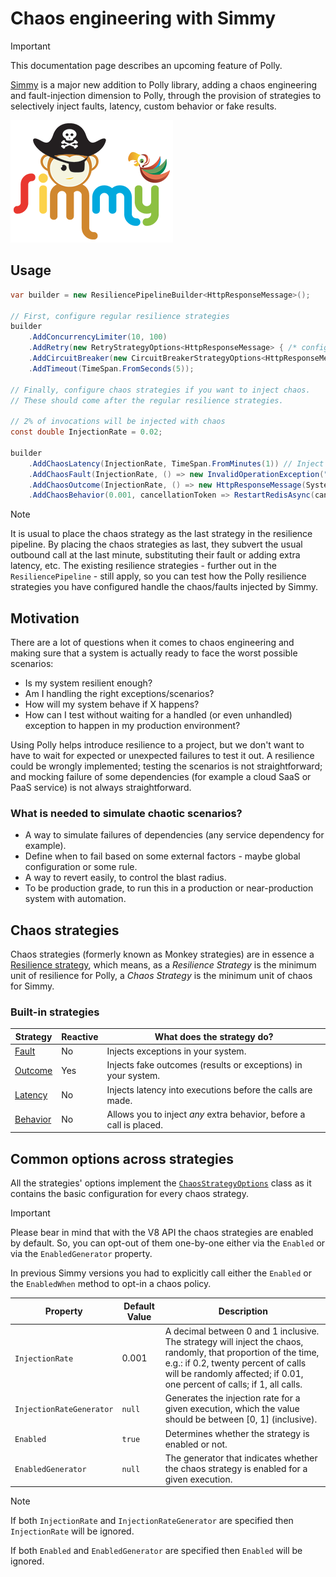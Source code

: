 # Chaos engineering with Simmy

> [!IMPORTANT]
> This documentation page describes an upcoming feature of Polly.

[Simmy][simmy] is a major new addition to Polly library, adding a chaos engineering and fault-injection dimension to Polly, through the provision of strategies to selectively inject faults, latency, custom behavior or fake results.

![Simmy](../media/simmy-logo.png)

## Usage

<!-- snippet: chaos-usage -->
```cs
var builder = new ResiliencePipelineBuilder<HttpResponseMessage>();

// First, configure regular resilience strategies
builder
    .AddConcurrencyLimiter(10, 100)
    .AddRetry(new RetryStrategyOptions<HttpResponseMessage> { /* configure options */ })
    .AddCircuitBreaker(new CircuitBreakerStrategyOptions<HttpResponseMessage> { /* configure options */ })
    .AddTimeout(TimeSpan.FromSeconds(5));

// Finally, configure chaos strategies if you want to inject chaos.
// These should come after the regular resilience strategies.

// 2% of invocations will be injected with chaos
const double InjectionRate = 0.02;

builder
    .AddChaosLatency(InjectionRate, TimeSpan.FromMinutes(1)) // Inject a chaos latency to executions
    .AddChaosFault(InjectionRate, () => new InvalidOperationException("Injected by chaos strategy!")) // Inject a chaos fault to executions
    .AddChaosOutcome(InjectionRate, () => new HttpResponseMessage(System.Net.HttpStatusCode.InternalServerError)) // Inject a chaos outcome to executions
    .AddChaosBehavior(0.001, cancellationToken => RestartRedisAsync(cancellationToken)); // Inject a chaos behavior to executions
```
<!-- endSnippet -->

> [!NOTE]
> It is usual to place the chaos strategy as the last strategy in the resilience pipeline. By placing the chaos strategies as last, they subvert the usual outbound call at the last minute, substituting their fault or adding extra latency, etc. The existing resilience strategies - further out in the `ResiliencePipeline` - still apply, so you can test how the Polly resilience strategies you have configured handle the chaos/faults injected by Simmy.

## Motivation

There are a lot of questions when it comes to chaos engineering and making sure that a system is actually ready to face the worst possible scenarios:

* Is my system resilient enough?
* Am I handling the right exceptions/scenarios?
* How will my system behave if X happens?
* How can I test without waiting for a handled (or even unhandled) exception to happen in my production environment?

Using Polly helps introduce resilience to a project, but we don't want to have to wait for expected or unexpected failures to test it out. A resilience could be wrongly implemented; testing the scenarios is not straightforward; and mocking failure of some dependencies (for example a cloud SaaS or PaaS service) is not always straightforward.

### What is needed to simulate chaotic scenarios?

* A way to simulate failures of dependencies (any service dependency for example).
* Define when to fail based on some external factors - maybe global configuration or some rule.
* A way to revert easily, to control the blast radius.
* To be production grade, to run this in a production or near-production system with automation.

## Chaos strategies

Chaos strategies (formerly known as Monkey strategies) are in essence a [Resilience strategy](../strategies/index.md#built-in-strategies), which means, as a *Resilience Strategy* is the minimum unit of resilience for Polly, a *Chaos Strategy* is the minimum unit of chaos for Simmy.

### Built-in strategies

| Strategy                | Reactive | What does the strategy do?                                           |
|-------------------------|----------|----------------------------------------------------------------------|
| [Fault](fault.md)       | No       | Injects exceptions in your system.                                   |
| [Outcome](outcome.md)   | Yes      | Injects fake outcomes (results or exceptions) in your system.        |
| [Latency](latency.md)   | No       | Injects latency into executions before the calls are made.           |
| [Behavior](behavior.md) | No       | Allows you to inject *any* extra behavior, before a call is placed.  |

## Common options across strategies

All the strategies' options implement the [`ChaosStrategyOptions`](xref:Polly.Simmy.ChaosStrategyOptions) class as it contains the basic configuration for every chaos strategy.

> [!IMPORTANT]
> Please bear in mind that with the V8 API the chaos strategies are enabled by default. So, you can opt-out of them one-by-one either via the `Enabled` or via the `EnabledGenerator` property.
>
> In previous Simmy versions you had to explicitly call either the `Enabled` or the `EnabledWhen` method to opt-in a chaos policy.

| Property                 | Default Value | Description                                                                                                                                                                                                                      |
|--------------------------|---------------|----------------------------------------------------------------------------------------------------------------------------------------------------------------------------------------------------------------------------------|
| `InjectionRate`          | 0.001         | A decimal between 0 and 1 inclusive. The strategy will inject the chaos, randomly, that proportion of the time, e.g.: if 0.2, twenty percent of calls will be randomly affected; if 0.01, one percent of calls; if 1, all calls. |
| `InjectionRateGenerator` | `null`        | Generates the injection rate for a given execution, which the value should be between [0, 1] (inclusive).                                                                                                                        |
| `Enabled`                | `true`        | Determines whether the strategy is enabled or not.                                                                                                                                                                               |
| `EnabledGenerator`       | `null`        | The generator that indicates whether the chaos strategy is enabled for a given execution.                                                                                                                                        |

> [!NOTE]
> If both `InjectionRate` and `InjectionRateGenerator` are specified then `InjectionRate` will be ignored.
>
> If both `Enabled` and `EnabledGenerator` are specified then `Enabled` will be ignored.

[simmy]: https://github.com/Polly-Contrib/Simmy
